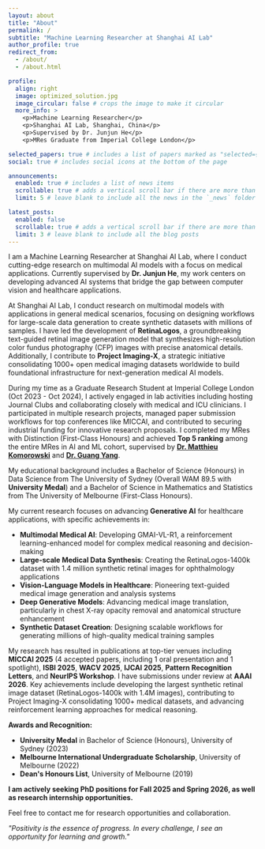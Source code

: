 ```yaml
---
layout: about
title: "About"
permalink: /
subtitle: "Machine Learning Researcher at Shanghai AI Lab"
author_profile: true
redirect_from:
  - /about/
  - /about.html

profile:
  align: right
  image: optimized_solution.jpg
  image_circular: false # crops the image to make it circular
  more_info: >
    <p>Machine Learning Researcher</p>
    <p>Shanghai AI Lab, Shanghai, China</p>
    <p>Supervised by Dr. Junjun He</p>
    <p>MRes Graduate from Imperial College London</p>

selected_papers: true # includes a list of papers marked as "selected={true}"
social: true # includes social icons at the bottom of the page

announcements:
  enabled: true # includes a list of news items
  scrollable: true # adds a vertical scroll bar if there are more than 3 news items
  limit: 5 # leave blank to include all the news in the `_news` folder

latest_posts:
  enabled: false
  scrollable: true # adds a vertical scroll bar if there are more than 3 new posts items
  limit: 3 # leave blank to include all the blog posts
---
```


I am a Machine Learning Researcher at Shanghai AI Lab, where I conduct cutting-edge research on multimodal AI models with a focus on medical applications. Currently supervised by **Dr. Junjun He**, my work centers on developing advanced AI systems that bridge the gap between computer vision and healthcare applications.

At Shanghai AI Lab, I conduct research on multimodal models with applications in general medical scenarios, focusing on designing workflows for large-scale data generation to create synthetic datasets with millions of samples. I have led the development of **RetinaLogos**, a groundbreaking text-guided retinal image generation model that synthesizes high-resolution color fundus photography (CFP) images with precise anatomical details. Additionally, I contribute to **Project Imaging-X**, a strategic initiative consolidating 1000+ open medical imaging datasets worldwide to build foundational infrastructure for next-generation medical AI models.

During my time as a Graduate Research Student at Imperial College London (Oct 2023 - Oct 2024), I actively engaged in lab activities including hosting Journal Clubs and collaborating closely with medical and ICU clinicians. I participated in multiple research projects, managed paper submission workflows for top conferences like MICCAI, and contributed to securing industrial funding for innovative research proposals. I completed my MRes with Distinction (First-Class Honours) and achieved **Top 5 ranking** among the entire MRes in AI and ML cohort, supervised by [**Dr. Matthieu Komorowski**](https://www.linkedin.com/in/matthieukomorowski/) and [**Dr. Guang Yang**](https://www.linkedin.com/in/gyangmedia/).

My educational background includes a Bachelor of Science (Honours) in Data Science from The University of Sydney (Overall WAM 89.5 with **University Medal**) and a Bachelor of Science in Mathematics and Statistics from The University of Melbourne (First-Class Honours).

My current research focuses on advancing **Generative AI** for healthcare applications, with specific achievements in:

- **Multimodal Medical AI**: Developing GMAI-VL-R1, a reinforcement learning-enhanced model for complex medical reasoning and decision-making
- **Large-scale Medical Data Synthesis**: Creating the RetinaLogos-1400k dataset with 1.4 million synthetic retinal images for ophthalmology applications
- **Vision-Language Models in Healthcare**: Pioneering text-guided medical image generation and analysis systems
- **Deep Generative Models**: Advancing medical image translation, particularly in chest X-ray opacity removal and anatomical structure enhancement
- **Synthetic Dataset Creation**: Designing scalable workflows for generating millions of high-quality medical training samples

My research has resulted in publications at top-tier venues including **MICCAI 2025** (4 accepted papers, including 1 oral presentation and 1 spotlight), **ISBI 2025**, **WACV 2025**, **IJCAI 2025**, **Pattern Recognition Letters**, and **NeurIPS Workshop**. I have submissions under review at **AAAI 2026**. Key achievements include developing the largest synthetic retinal image dataset (RetinaLogos-1400k with 1.4M images), contributing to Project Imaging-X consolidating 1000+ medical datasets, and advancing reinforcement learning approaches for medical reasoning.

**Awards and Recognition:**

- **University Medal** in Bachelor of Science (Honours), University of Sydney (2023)
- **Melbourne International Undergraduate Scholarship**, University of Melbourne (2022)
- **Dean's Honours List**, University of Melbourne (2019)

**I am actively seeking PhD positions for Fall 2025 and Spring 2026, as well as research internship opportunities.**

Feel free to contact me for research opportunities and collaboration.

_"Positivity is the essence of progress. In every challenge, I see an opportunity for learning and growth."_
